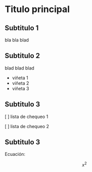 # Titulo principal

## Subtitulo 1

bla bla blad

## Subtitulo 2

blad blad blad

* viñeta 1
* viñeta 2
* viñeta 3

## Subtitulo 3

[ ] lista de chequeo 1

[ ] lista de chequeo 2

## Subtitulo 3

Ecuación:

$$x^2$$
